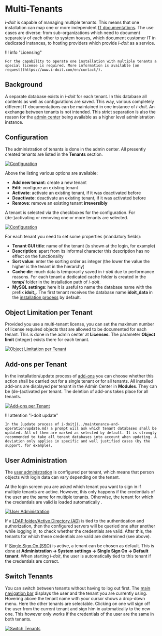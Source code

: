 # Multi-Tenants

_i-doit_ is capable of managing multiple tenants. This means that one installation can map one or more independent [IT documentations](../glossary.md). The use cases are diverse: from sub-organizations which need to document separately of each other to system houses, which document customer IT in dedicated instances, to hosting providers which provide _i-doit_ as a service.

!!! info "Licensing"

    For the capability to operate one installation with multiple tenants a special license is required. More information is available [on request](https://www.i-doit.com/en/contact/).

Background
----------

A separate database exists in _i-doit_ for each tenant. In this database all contents as well as configurations are saved. This way, various completely different IT documentations can be maintained in one instance of _i-doit_. An exchange between tenants is not intended. This strict separation is also the reason for the [admin center](./admin-center.md) being available as a higher level administration instance.

Configuration
-------------

The administration of tenants is done in the admin center. All presently created tenants are listed in the **Tenants** section.

[![Configuration](../assets/images/en/system-administration/multi-tenants/1-mt.png)](../assets/images/en/system-administration/multi-tenants/1-mt.png)

Above the listing various options are available:

-   **Add new tenant**: create a new tenant
-   **Edit**: configure an existing tenant
-   **Activate**: activate an existing tenant, if it was deactivated before
-   **Deactivate**: deactivate an existing tenant, if it was activated before
-   **Remove**: remove an existing tenant **irreversibly**

A tenant is selected via the checkboxes for the configuration. For (de-)activating or removing one or more tenants are selected.

[![Configuration](../assets/images/en/system-administration/multi-tenants/2-mt.png)](../assets/images/en/system-administration/multi-tenants/2-mt.png)

For each tenant you need to set some properties (mandatory fields):

-   **Tenant GUI title**: name of the tenant (is shown at the login, for example)
-   **Description**: apart from its informal character this description has no effect on the functionality
-   **Sort value**: enter the sorting order as integer (the lower the value the higher is the tenant in the hierarchy)
-   **Cache dir**: much data is temporarily saved in _i-doit_ due to performance reasons. For each tenant a dedicated cache folder is created in the **temp/** folder in the installation path of _i-doit_.
-   **MySQL settings**: here it is useful to name the database name with the prefix **idoit_**. The first tenant receives the database name **idoit_data** in the [installation process](../installation/manual-installation/setup.md) by default.

Object Limitation per Tenant
----------------------------

Provided you use a multi-tenant license, you can set the maximum number of license required objects that are allowed to be documented for each tenant. This is done in the admin center at **Licenses**. The parameter **Object limit** (integer) exists there for each tenant.

[![Object Limitation per Tenant](../assets/images/en/system-administration/multi-tenants/3-mt.png)](../assets/images/en/system-administration/multi-tenants/3-mt.png)

Add-ons per Tenant
------------------

In the installation/update process of [add-ons](../i-doit-pro-add-ons/index.md) you can choose whether this action shall be carried out for a single tenant or for all tenants. All installed add-ons are displayed per tenant in the Admin Center in **Modules**. They can be (de-)activated per tenant. The deletion of add-ons takes place for all tenants.

[![Add-ons per Tenant](../assets/images/en/system-administration/multi-tenants/4-mt.png)](../assets/images/en/system-administration/multi-tenants/4-mt.png)

!!! attention "i-doit update"

    In the [update process of i-doit](../maintenance-and-operation/update.md) a prompt will ask which tenant databases shall be updated. All of them are marked as selected by default. It is strongly recommended to take all tenant databases into account when updating. A deviation only applies in specific and well justified cases (by the support, for example).

User Administration
-------------------

The [user administration](../basics/initial-login.md) is configured per tenant, which means that person objects with login data can vary depending on the tenant.

At the login screen you are asked which tenant you want to sign in if multiple tenants are active. However, this only happens if the credentials of the user are the same for multiple tenants. Otherwise, the tenant for which the credentials are valid is loaded automatically .

[![User Administration](../assets/images/en/system-administration/multi-tenants/5-mt.png)](../assets/images/en/system-administration/multi-tenants/5-mt.png)

If a [LDAP folder/Active Directory (AD)](../user-authentication-and-management/ldap-directory/index.md) is tied to the authentication and authorization, then the configured servers will be queried one after another while logging in, to check whether the credentials are valid. After this, the tenants for which these credentials are valid are determined (see above).

If [Single Sign On (SSO)](../user-authentication-and-management/sso-comparison/index.md) is active, a tenant can be chosen as default. This is done at **Administration → System settings → Single Sign On → Default tenant**. When starting _i-doit_, the user is automatically tied to this tenant if the credentials are correct.

Switch Tenants
--------------

You can switch between tenants without having to log out first. The [main navigation bar](../basics/structure-of-the-it-documentation.md) displays the user and the tenant you are currently using. Hovering above the tenant name with your cursor shows a drop-down menu. Here the other tenants are selectable. Clicking on one will sign off the user from the current tenant and sign him in automatically to the new one. This however only works if the credentials of the user are the same in both tenants.

[![Switch Tenants](../assets/images/en/system-administration/multi-tenants/6-mt.png)](../assets/images/en/system-administration/multi-tenants/6-mt.png)
